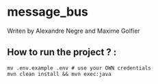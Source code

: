 # message_bus

Writen by Alexandre Negre and Maxime Golfier


## How to run the project ? :

```
mv .env.example .env # use your OWN credentials
mvn clean install && mvn exec:java
```
